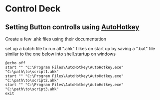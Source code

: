 # Control Deck

## Setting Button controlls using [AutoHotkey](https://www.autohotkey.com/)

Create a few .ahk files using their documentation

set up a batch file to run all ".ahk" filkes on start up by saving a ".bat" file similar to the one below into shell.startup on windows

```batch
@echo off
start "" "C:\Program Files\AutoHotkey\AutoHotkey.exe" "C:\path\to\script1.ahk"
start "" "C:\Program Files\AutoHotkey\AutoHotkey.exe" "C:\path\to\script2.ahk"
start "" "C:\Program Files\AutoHotkey\AutoHotkey.exe" "C:\path\to\script3.ahk"
exit

```
